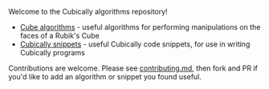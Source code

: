 Welcome to the Cubically algorithms repository!

 - [Cube algorithms](rubiks.md) - useful algorithms for performing manipulations on the faces of a Rubik's Cube
 - [Cubically snippets](cubically.md) - useful Cubically code snippets, for use in writing Cubically programs

Contributions are welcome. Please see [contributing.md](contributing.md), then fork and PR if you'd like to add an algorithm or snippet you found useful.
